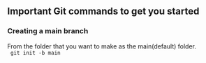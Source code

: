 ## Important Git commands to get you started

### Creating a main branch
From the folder that you want to make as the main(default) folder.
<br>
<code> git init -b main </code>